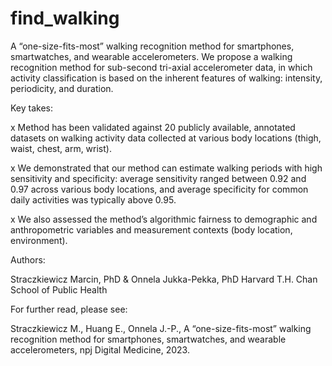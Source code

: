# find_walking
A “one-size-fits-most” walking recognition method for smartphones, smartwatches, and wearable accelerometers.
We propose a walking recognition method for sub-second tri-axial accelerometer data, in which activity classification is based on the inherent features of walking: intensity, periodicity, and duration.

Key takes:

x Method has been validated against 20 publicly available, annotated datasets on walking activity data collected at various body locations (thigh, waist, chest, arm, wrist).

x We demonstrated that our method can estimate walking periods with high sensitivity and specificity: average sensitivity ranged between 0.92 and 0.97 across various body locations, and average specificity for common daily activities was typically above 0.95.

x We also assessed the method’s algorithmic fairness to demographic and anthropometric variables and measurement contexts (body location, environment).

Authors:

Straczkiewicz Marcin, PhD & Onnela Jukka-Pekka, PhD
Harvard T.H. Chan School of Public Health


For further read, please see:

Straczkiewicz M., Huang E., Onnela J.-P., A “one-size-fits-most” walking recognition method for smartphones, smartwatches, and wearable accelerometers, npj Digital Medicine, 2023.
